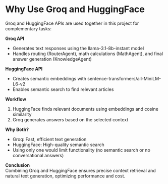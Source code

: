 # Why Use Groq and HuggingFace

Groq and HuggingFace APIs are used together in this project for complementary tasks:

**Groq API**  
- Generates text responses using the llama-3.1-8b-instant model  
- Handles routing (RouterAgent), math calculations (MathAgent), and final answer generation (KnowledgeAgent)

**HuggingFace API**  
- Creates semantic embeddings with sentence-transformers/all-MiniLM-L6-v2  
- Enables semantic search to find relevant articles

**Workflow**  
1. HuggingFace finds relevant documents using embeddings and cosine similarity  
2. Groq generates answers based on the selected context

**Why Both?**  
- Groq: Fast, efficient text generation  
- HuggingFace: High-quality semantic search  
- Using only one would limit functionality (no semantic search or no conversational answers)

**Conclusion**  
Combining Groq and HuggingFace ensures precise context retrieval and natural text generation, optimizing performance and cost.
